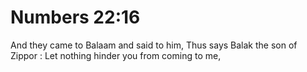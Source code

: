 # Numbers 22:16

And they came to Balaam and said to him, Thus says Balak the son of Zippor : Let nothing hinder you from coming to me,
